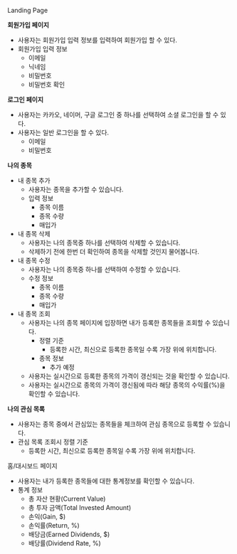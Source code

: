 Landing Page

**회원가입 페이지**
- 사용자는 회원가입 입력 정보를 입력하여 회원가입 할 수 있다.
- 회원가입 입력 정보
	- 이메일
	- 닉네임
	- 비밀번호
	- 비밀번호 확인

**로그인 페이지**
- 사용자는 카카오, 네이머, 구글 로그인 중 하나를 선택하여 소셜 로그인을 할 수 있다.
- 사용자는 일반 로그인을 할 수 있다.
	- 이메일
	- 비밀번호

**나의 종목**
- 내 종목 추가
	- 사용자는 종목을 추가할 수 있습니다.
	- 입력 정보
		- 종목 이름
		- 종목 수량
		- 매입가
- 내 종목 삭제
	- 사용자는 나의 종목중 하나를 선택하여 삭제할 수 있습니다.
	- 삭제하기 전에 한번 더 확인하여 종목을 삭제할 것인지 물어봅니다.
- 내 종목 수정
	- 사용자는 나의 종목중 하나를 선택하여 수정할 수 있습니다.
	- 수정 정보
		- 종목 이름
		- 종목 수량
		- 매입가
- 내 종목 조회
	- 사용자는 나의 종목 페이지에 입장하면 내가 등록한 종목들을 조회할 수 있습니다.
		- 정렬 기준
			- 등록한 시간, 최신으로 등록한 종목일 수록 가장 위에 위치합니다.
		- 종목 정보
			- 추가 예정
	- 사용자는 실시간으로 등록한 종목의 가격이 갱신되는 것을 확인할 수 있습니다.
	- 사용자는 실시간으로 종목의 가격이 갱신됨에 따라 해당 종목의 수익률(%)을 확인할 수 있습니다.

**나의 관심 목록**
- 사용자는 종목 중에서 관심있는 종목들을 체크하여 관심 종목으로 등록할 수 있습니다.
- 관심 목록 조회시 정렬 기준
	- 등록한 시간, 최신으로 등록한 종목일 수록 가장 위에 위치합니다.

홈/대시보드 페이지
- 사용자는 내가 등록한 종목들에 대한 통계정보를 확인할 수 있습니다.
- 통계 정보
	- 총 자산 현황(Current Value)
	- 총 투자 금액(Total Invested Amount)
	- 손익(Gain, $)
	- 손익률(Return, %)
	- 배당금(Earned Dividends, $)
	- 배당률(Dividend Rate, %)








